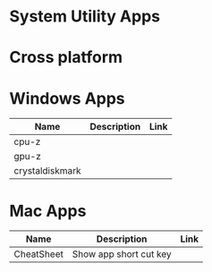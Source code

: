 # System Utility Apps

# Cross platform

# Windows Apps
|Name|Description|Link|
|----|----|----|
|cpu-z|||
|gpu-z|||
|crystaldiskmark|||

# Mac Apps
|Name|Description|Link|
|----|----|---|
|CheatSheet|Show app short cut key||